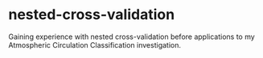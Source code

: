 # nested-cross-validation
Gaining experience with nested cross-validation before applications to my Atmospheric Circulation Classification investigation. 
